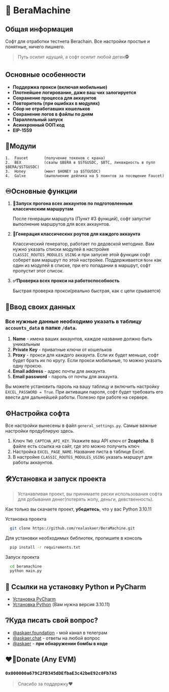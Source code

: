 ﻿
# 🐻 BeraMachine

## Общая информация

Софт для отработки тестнета Berachain. Все настройки простые и понятные, ничего лишнего.
> Путь осилит идущий, а софт осилит любой деген🕵️

## Основные особенности 

* **Поддержка прокси (включая мобильные)**
* **Плотнейшее логирование, даже ваш чих залогируется**
* **Сохранение процесса для аккаунтов**
* **Повторитель (при ошибках в модулях)**
* **Сбор не отработавших кошельков**
* **Сохранение логов в файлы по дням**
* **Параллельный запуск**
* **Асинхронный ООП код**
* **EIP-1559**

## 🧩Модули

    1.  Faucet       (получение токенов с крана)                                       
    2.  BEX          (свапы $BERA в $STGUSDC, $BTC, ликвидность в пулл $BERA/$STGUSDC)
    3.  Honey        (минт $HONEY за $STGUSDC)    
    4.  Galxe        (выполнение дейлика на 5 поинтов за посещение Faucet)

## ♾️Основные функции

1.  **🚀Запуск прогона всех аккаунтов по подготовленным классическим маршрутам**

    После генерации маршрута (Пункт #3 функций), софт запустит выполнение маршрутов для всех аккаунтов.

2.  **📄Генерация классических роутов для каждого аккаунта**

    Классический генератор, работает по дедовской методике. Вам нужно указать списки модулей в настройке `CLASSIC_ROUTES_MODULES_USING` и при запуске этой функции софт соберет вам маршрут по этой настройке. Поддерживается 
    `None` как один из модулей в списке, при его попадании в маршрут, софт пропустит этот список.

3. **✅Проверка всех прокси на работоспособность**

    Быстрая проверка прокси(реально быстрая, как с цепи срывается)

## 📄Ввод своих данных

### Все нужные данные необходимо указать в таблицу `accounts_data` в папке `/data`. 
   1. **Name** - имена ваших аккаунтов, каждое название должно быть уникальным
   2. **Private Key** - приватные ключи от кошельков
   3. **Proxy** - прокси для каждого аккаунта. Если их будет меньше, софт будет брать их по кругу. Если прокси мобильные, то можно указать одну проксю.
   4. **Email address** - адрес почты для аккаунта.
   5. **Email password** - пароль от почты для аккаунта.

Вы можете установить пароль на вашу таблицу и включить настройку `EXCEL_PASSWORD = True`. При активации пароля, софт будет требовать его ввести для дальнейшей работы. Полезно при работе на сервере.

## ⚙️Настройка софта

Все настройки вынесены в файл `general_settings.py`.
Самые важные настройки продублирую здесь. 

1. Ключ `TWO_CAPTCHA_API_KEY`. Укажите ваш API ключ от **2captcha**. В файле есть ссылка на сайт, где это можно получить ключ
2. Настройка `EXCEL_PAGE_NAME`. Название листа в таблице Excel. 
3. В настройке `CLASSIC_ROUTES_MODULES_USING` указать маршрут для работы аккаунтов. 

## 🛠️Установка и запуск проекта

> Устанавливая проект, вы принимаете риски использования софта для добывания денег(потерять жопу, деньги, девственность).

Как только вы скачаете проект, **убедитесь**, что у вас Python 3.10.11

Установка проекта

```bash
  git clone https://github.com/realaskaer/BeraMachine.git
```

Для установки необходимых библиотек, пропишите в консоль

```bash
  pip install -r requirements.txt
```

Запуск проекта

```bash
  cd beramachine
  python main.py
```

## 🔗 Ссылки на установку Python и PyCharm

 - [Установка PyCharm](https://www.jetbrains.com/pycharm/download/?section=windows)
 - [Установка Python](https://www.python.org/downloads/windows/) (Вам нужна версия 3.10.11)

## ❔Куда писать свой вопрос?

- [@askaer.foundation](https://t.me/askaer) - мой канал в телеграм  
- [@askaer.chat](https://t.me/askaerchat) - ответы на любой вопрос
- [@askaer](https://t.me/realaskaer) - **при обнаружении бомбы в коде**  

## ❤️‍🔥Donate (Any EVM)

### `0x000000a679C2FB345dDEfbaE3c42beE92c0Fb7A5`
> Спасибо за поддержку❤️
